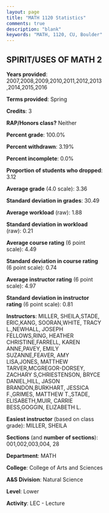 ```yaml
---
layout: page
title: "MATH 1120 Statistics"
comments: true
description: "blank"
keywords: "MATH, 1120, CU, Boulder"
--- 
```

<head>
<script src="https://ajax.googleapis.com/ajax/libs/jquery/2.1.3/jquery.min.js"></script>
<script src="https://dl.dropboxusercontent.com/s/pc42nxpaw1ea4o9/highcharts.js?dl=0"></script>
<!-- <script src="../assets/js/highcharts.js"></script> -->
<style type="text/css">@font-face {
	font-family: "Bebas Neue";
	src: url(https://www.filehosting.org/file/details/544349/BebasNeue%20Regular.otf) format("opentype");
	}
	h1.Bebas { 
		font-family: "Bebas Neue", Verdana, Tahoma;
	}
</style>
</head>
<body>
	<div id="container" style="float: right; width: 45%; height: 88%; margin-left: 2.5%; margin-right: 2.5%;"></div>
	<script language="JavaScript">
		$(document).ready(function() {
		var chart = {type: 'column'};
		var title = {text: 'Grade Distribution'};
		var xAxis = {categories: ['A','B','C','D','F'],crosshair: true};
		var yAxis = {min: 0,title: {text: 'Percentage'}};
		var tooltip = {headerFormat: '<center><b><span style="font-size:20px">{point.key}</span></b></center>',
		               pointFormat: '<td style="padding:0"><b>{point.y:.1f}%</b></td>',
		               footerFormat: '</table>',shared: true,useHTML: true};
		var plotOptions = {column: {pointPadding: 0.0,borderWidth: 0}};  
		var credits = {enabled: false};var series= [{name: 'Percent',data: [52.71,33.09,10.98,1.61,1.61,]}];
		var json = {};
		json.chart = chart;
		json.title = title;
		json.tooltip = tooltip;
		json.xAxis = xAxis;
		json.yAxis = yAxis;  
		json.series = series;
		json.plotOptions = plotOptions;  
		json.credits = credits;
		$('#container').highcharts(json);
	});
	</script>
</body>
			   
## SPIRIT/USES OF MATH 2

**Years provided**: 2007,2008,2009,2010,2011,2012,2013,2014,2015,2016

**Terms provided**: Spring

**Credits**: 3

**RAP/Honors class?** Neither

**Percent grade**: 100.0%

**Percent withdrawn**: 3.19%

**Percent incomplete**: 0.0%

**Proportion of students who dropped**: 3.12

**Average grade** (4.0 scale): 3.36

**Standard deviation in grades**: 30.49

**Average workload** (raw): 1.88

**Standard deviation in workload** (raw): 0.21

**Average course rating** (6 point scale): 4.49

**Standard deviation in course rating** (6 point scale): 0.74

**Average instructor rating** (6 point scale): 4.97

**Standard deviation in instructor rating** (6 point scale): 0.81

**Instructors**: MILLER, SHEILA,STADE, ERIC,KANG, SOORAN,WHITE, TRACY L.,NEWHALL, JOSEPH FELLOWS,RING, HEATHER CHRISTINE,FARRELL, KAREN ANNE,PAVEY, EMILY SUZANNE,FEAVER, AMY LISA,JONES, MATTHEW TARVER,MCGREGOR-DORSEY, ZACHARY S,CHRIESTENSON, BRYCE DANIEL,HILL, JASON BRANDON,BURKHART, JESSICA F.,GRIMES, MATTHEW T.,STADE, ELISABETH,MUIR, CARRIE BESS,GOGGIN, ELIZABETH L.

**Easiest instructor** (based on class grade): MILLER, SHEILA

**Sections** (and **number of sections**): 001,002,003,004, 28

**Department**: MATH

**College**: College of Arts and Sciences

**A&S Division**: Natural Science

**Level**: Lower

**Activity**: LEC - Lecture